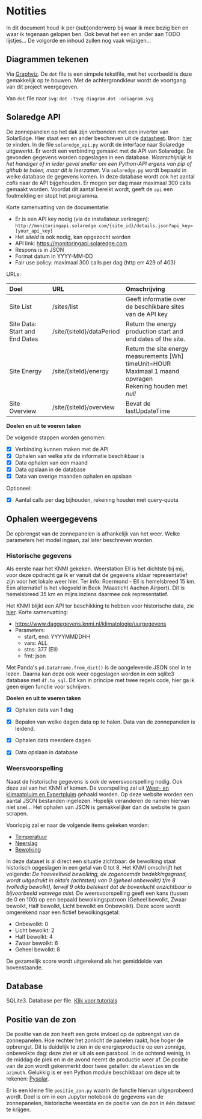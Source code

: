 # Notities

In dit document houd ik per (sub)onderwerp bij waar ik mee bezig ben en waar ik tegenaan gelopen ben. Ook bevat het een en ander aan TODO lijstjes...
De volgorde en inhoud zullen nog vaak wijzigen...

## Diagrammen tekenen

Via [Graphviz](https://graphviz.org/Gallery/directed/datastruct.html). De `dot` file is een simpele tekstfile, met het voorbeeld is deze gemakkelijk op te bouwen. Met de achtergrondkleur wordt de voortgang van dit project weergegeven.

Van `dot` file naar `svg`: `dot -Tsvg diagram.dot -odiagram.svg`

## Solaredge API

De zonnepanelen op het dak zijn verbonden met een inverter van SolarEdge. Hier staat een en ander beschreven uit de [datasheet](documentatie/se_monitoring_api.pdf). Bron: [hier](https://www.solaredge.com/sites/default/files/se_monitoring_api.pdf) te vinden.
In de file `solaredge_api.py` wordt de interface naar Solaredge uitgewerkt. Er wordt een verbinding gemaakt met de API van Solaredge. De gevonden gegevens worden opgeslagen in een database. _Waarschijnlijk is het handiger of in ieder geval sneller om een Python-API ergens van pip of github te halen, maar dit is leerzamer._ Via `solaredge.py` wordt bepaald in welke database de gegevens komen. In deze database wordt ook het aantal _calls_ naar de API bijgehouden. Er mogen per dag maar maximaal 300 calls gemaakt worden. Voordat dit aantal bereikt wordt, geeft de `api` een foutmelding en stopt het programma. 

Korte samenvatting van de documentatie:
- Er is een API key nodig (via de installateur verkregen): `http://monitoringapi.solaredge.com/{site_id}/details.json?api_key=[your_api_key]`
- Het _siteId_ is ook nodig, kan opgezocht worden
- API link: https://monitoringapi.solaredge.com
- Respons is in JSON
- Format datum in YYYY-MM-DD
- Fair use policy: maximaal 300 calls per dag (http err 429 of 403)

URLs:

| Doel | URL | Omschrijving |
| :--- | :--- | :--- |
| Site List | /sites/list | Geeft informatie over de beschikbare sites van de API key  |
| Site Data: Start and End Dates | /site/{siteId}/dataPeriod | Return the energy production start and end dates of the site. |
| Site Energy | /site/{siteId}/energy | Return the site energy measurements \[Wh\]<br>timeUnit=HOUR<br>Maximaal 1 maand opvragen<br>Rekening houden met _null_ |
| Site Overview | /site/{siteId}/overview | Bevat de lastUpdateTime |

**Doelen en uit te voeren taken**

De volgende stappen worden genomen:
- [x] Verbinding kunnen maken met de API
- [x] Ophalen van welke _site_ de informatie beschikbaar is
- [x] Data ophalen van een maand
- [x] Data opslaan in de database
- [x] Data van overige maanden ophalen en opslaan

Optioneel:
- [x] Aantal calls per dag bijhouden, rekening houden met query-quota


## Ophalen weergegevens

De opbrengst van de zonnepanelen is afhankelijk van het weer. Welke parameters het model ingaan, zal later beschreven worden.


### Historische gegevens

Als eerste naar het KNMI gekeken. Weerstation Ell is het dichtste bij mij, voor deze opdracht ga ik er vanuit dat de gegevens aldaar representatief zijn voor het lokale weer hier. Ter info: Roermond - Ell is hemelsbreed 15 km. Een alternatief is het vliegveld in Beek (Maasticht Aachen Airport). Dit is hemelsbreed 35 km en mijns inziens daarmee ook representatief.

Het KNMI blijkt een API ter beschikking te hebben voor historische data, zie [hier](https://www.knmi.nl/kennis-en-datacentrum/achtergrond/data-ophalen-vanuit-een-script). Korte samenvatting:

- https://www.daggegevens.knmi.nl/klimatologie/uurgegevens
- Parameters:
  - start, end: YYYYMMDDHH
  - vars: ALL
  - stns: 377 (Ell)
  - fmt: json

Met Panda's `pd.DataFrame.from_dict()` is de aangeleverde JSON snel in te lezen. Daarna kan deze ook weer opgeslagen worden in een sqlite3 database met `df.to_sql`. Dit kan in principe met twee regels code, hier ga ik geen eigen functie voor schrijven. 


**Doelen en uit te voeren taken**

- [x] Ophalen data van 1 dag
- [x] Bepalen van welke dagen data op te halen. Data van de zonnepanelen is leidend.
- [x] Ophalen data meerdere dagen
- [x] Data opslaan in database


### Weersvoorspelling

Naast de historische gegevens is ook de weersvoorspelling nodig. Ook deze zal van het KNMI af komen. De voorspelling zal uit [Weer- en klimaatpluim en Expertpluim](https://www.knmi.nl/nederland-nu/weer/waarschuwingen-en-verwachtingen/weer-en-klimaatpluim) gehaald worden. Op deze website worden een aantal JSON bestanden ingelezen. Hopelijk veranderen de namen hiervan niet snel... Het ophalen van JSON is gemakkelijker dan de website te gaan scrapen.

Voorlopig zal er naar de volgende items gekeken worden:
- [Temperatuur](https://cdn.knmi.nl/knmi/json/page/weer/waarschuwingen_verwachtingen/ensemble/iPluim/380_Expert_99999.json)
- [Neerslag](https://cdn.knmi.nl/knmi/json/page/weer/waarschuwingen_verwachtingen/ensemble/iPluim/380_Expert_13021.json)
- [Bewolking](https://cdn.knmi.nl/knmi/json/page/weer/waarschuwingen_verwachtingen/ensemble/iPluim/380_Expert_20010.json)

In deze dataset is al direct een situatie zichtbaar: de bewolking staat historisch opgeslagen in een getal van 0 tot 8. Het KNMI omschrijft het volgende: _De hoeveelheid bewolking, de zogenoemde bedekkingsgraad, wordt uitgedrukt in okta’s (achtsten) van 0 (geheel onbewolkt) t/m 8 (volledig bewolkt), terwijl 9 okta betekent dat de bovenlucht onzichtbaar is bijvoorbeeld vanwege mist._ De weersvoorspelling geeft een kans (tussen de 0 en 100) op een bepaald bewolkingspatroon (Geheel bewolkt, Zwaar bewolkt, Half bewolkt, Licht bewolkt en
Onbewolkt). Deze score wordt omgerekend naar een fictief bewolkingsgetal: 

- Onbewolkt: 0
- Licht bewolkt: 2
- Half bewolkt: 4
- Zwaar bewolkt: 6
- Geheel bewolkt: 8

De gezamelijk score wordt uitgerekend als het gemiddelde van bovenstaande.

## Database

SQLite3. Database per file. [Klik voor tutorials](https://www.sqlitetutorial.net/sqlite-python/sqlite-python-select/)

## Positie van de zon

De positie van de zon heeft een grote invloed op de opbrengst van de zonnepanelen. Hoe rechter het zonlicht de panelen raakt, hoe hoger de opbrengst. Dit is duidelijk te zien in de energieproductie op een zonnige, onbewolkte dag: deze ziet er uit als een parabool. In de ochtend weinig, in de middag de piek en in de avond neemt de productie weer af. De positie van de zon wordt gekenmerkt door twee getallen: de `elevation` en de `azimuth`. Gelukkig is er een Python module beschikbaar om deze uit te rekenen: [Pysolar](https://pysolar.readthedocs.io/en/latest/#).

Er is een kleine file `positie_zon.py` waarin de functie hiervan uitgeprobeerd wordt. Doel is om in een Jupyter notebook de gegevens van de zonnepanelen, historische weerdata en de positie van de zon in één dataset te krijgen. 



